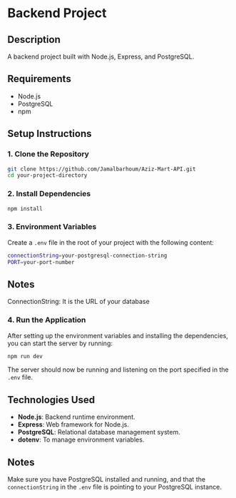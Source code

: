 
# Backend Project

## Description
A backend project built with Node.js, Express, and PostgreSQL.

## Requirements
- Node.js
- PostgreSQL
- npm

## Setup Instructions

### 1. Clone the Repository
```bash
git clone https://github.com/Jamalbarhoum/Aziz-Mart-API.git
cd your-project-directory
```

### 2. Install Dependencies
```bash
npm install
```

### 3. Environment Variables
Create a `.env` file in the root of your project with the following content:
```bash
connectionString=your-postgresql-connection-string
PORT=your-port-number
```
## Notes
ConnectionString: It is the URL of your database

### 4. Run the Application
After setting up the environment variables and installing the dependencies, you can start the server by running:
```bash
npm run dev
```

The server should now be running and listening on the port specified in the `.env` file.

## Technologies Used
- **Node.js**: Backend runtime environment.
- **Express**: Web framework for Node.js.
- **PostgreSQL**: Relational database management system.
- **dotenv**: To manage environment variables.

## Notes
Make sure you have PostgreSQL installed and running, and that the `connectionString` in the `.env` file is pointing to your PostgreSQL instance.
